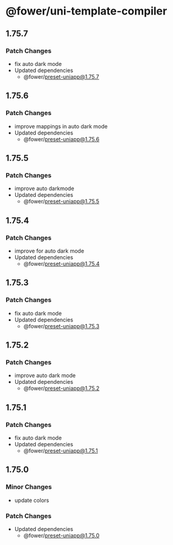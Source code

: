 # @fower/uni-template-compiler

## 1.75.7

### Patch Changes

- fix auto dark mode
- Updated dependencies
  - @fower/preset-uniapp@1.75.7

## 1.75.6

### Patch Changes

- improve mappings in auto dark mode
- Updated dependencies
  - @fower/preset-uniapp@1.75.6

## 1.75.5

### Patch Changes

- improve auto darkmode
- Updated dependencies
  - @fower/preset-uniapp@1.75.5

## 1.75.4

### Patch Changes

- improve for auto dark mode
- Updated dependencies
  - @fower/preset-uniapp@1.75.4

## 1.75.3

### Patch Changes

- fix auto dark mode
- Updated dependencies
  - @fower/preset-uniapp@1.75.3

## 1.75.2

### Patch Changes

- improve auto dark mode
- Updated dependencies
  - @fower/preset-uniapp@1.75.2

## 1.75.1

### Patch Changes

- fix auto dark mode
- Updated dependencies
  - @fower/preset-uniapp@1.75.1

## 1.75.0

### Minor Changes

- update colors

### Patch Changes

- Updated dependencies
  - @fower/preset-uniapp@1.75.0
